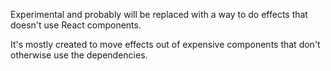 Experimental and probably will be replaced with a way to do effects that doesn't use React components.

It's mostly created to move effects out of expensive components that don't
otherwise use the dependencies.